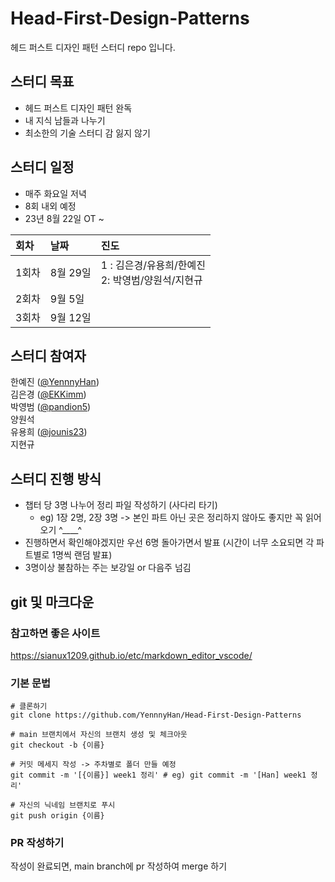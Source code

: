 # Head-First-Design-Patterns
헤드 퍼스트 디자인 패턴 스터디 repo 입니다.

## 스터디 목표
- 헤드 퍼스트 디자인 패턴 완독
- 내 지식 남들과 나누기
- 최소한의 기술 스터디 감 잃지 않기

## 스터디 일정
- 매주 화요일 저녁
- 8회 내외 예정
- 23년 8월 22일 OT ~

| 회차 | 날짜 | 진도 |
|:--|:--|:--|
|1회차|8월 29일|1 : 김은경/유용희/한예진<br>2: 박영범/양원석/지현규|
|2회차|9월 5일||
|3회차|9월 12일||

## 스터디 참여자
한예진 ([@YennnyHan](https://github.com/YennnyHan))<br>
김은경 ([@EKKimm](https://github.com/EKKimm))<br>
박영범 ([@pandion5](https://github.com/pandion5))<br>
양원석 <br>
유용희 ([@jounis23](https://github.com/jounis23))<br>
지현규 <br>

## 스터디 진행 방식
- 챕터 당 3명 나누어 정리 파일 작성하기 (사다리 타기)
  - eg) 1장 2명, 2장 3명 -> 본인 파트 아닌 곳은 정리하지 않아도 좋지만 꼭 읽어오기 ^____^
- 진행하면서 확인해야겠지만 우선 6명 돌아가면서 발표 (시간이 너무 소요되면 각 파트별로 1명씩 랜덤 발표)
- 3명이상 불참하는 주는 보강일 or 다음주 넘김

## git 및 마크다운

### 참고하면 좋은 사이트
https://sianux1209.github.io/etc/markdown_editor_vscode/

### 기본 문법
```
# 클론하기
git clone https://github.com/YennnyHan/Head-First-Design-Patterns

# main 브랜치에서 자신의 브랜치 생성 및 체크아웃
git checkout -b {이름}

# 커밋 메세지 작성 -> 주차별로 폴더 만들 예정
git commit -m '[{이름}] week1 정리' # eg) git commit -m '[Han] week1 정리'

# 자신의 닉네임 브랜치로 푸시
git push origin {이름}
```

### PR 작성하기
작성이 완료되면, main branch에 pr 작성하여 merge 하기
